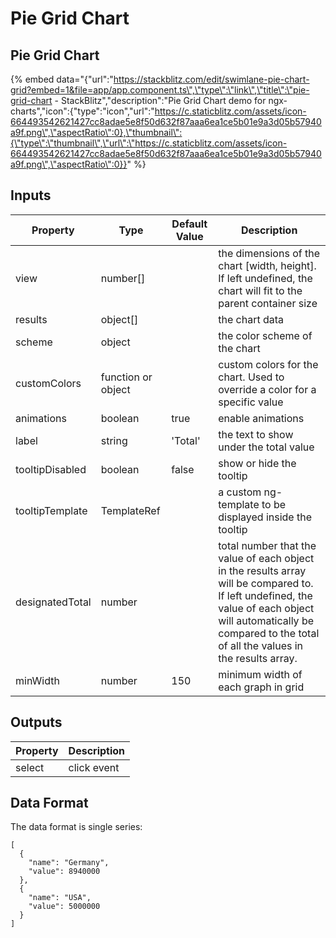 # Pie Grid Chart

## Pie Grid Chart

{% embed data="{\"url\":\"https://stackblitz.com/edit/swimlane-pie-chart-grid?embed=1&file=app/app.component.ts\",\"type\":\"link\",\"title\":\"pie-grid-chart - StackBlitz\",\"description\":\"Pie Grid Chart demo for ngx-charts\",\"icon\":{\"type\":\"icon\",\"url\":\"https://c.staticblitz.com/assets/icon-664493542621427cc8adae5e8f50d632f87aaa6ea1ce5b01e9a3d05b57940a9f.png\",\"aspectRatio\":0},\"thumbnail\":{\"type\":\"thumbnail\",\"url\":\"https://c.staticblitz.com/assets/icon-664493542621427cc8adae5e8f50d632f87aaa6ea1ce5b01e9a3d05b57940a9f.png\",\"aspectRatio\":0}}" %}



## Inputs

| Property | Type | Default Value | Description |
| --- | --- | --- | --- |
| view | number\[\] |  | the dimensions of the chart \[width, height\]. If left undefined, the chart will fit to the parent container size |
| results | object\[\] |  | the chart data |
| scheme | object |  | the color scheme of the chart |
| customColors | function or object |  | custom colors for the chart. Used to override a color for a specific value |
| animations | boolean | true | enable animations |
| label | string | 'Total' | the text to show under the total value |
| tooltipDisabled | boolean | false | show or hide the tooltip |
| tooltipTemplate | TemplateRef |  | a custom ng-template to be displayed inside the tooltip |
| designatedTotal | number |  | total number that the value of each object in the results array will be compared to. If left undefined, the value of each object will automatically be compared to the total of all the values in the results array. |
| minWidth | number | 150 | minimum width of each graph in grid |

## Outputs

| Property | Description |
| --- | --- |
| select | click event |

## Data Format

The data format is single series:

```text
[
  {
    "name": "Germany",
    "value": 8940000
  },
  {
    "name": "USA",
    "value": 5000000
  }
]
```

